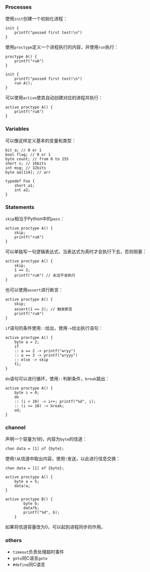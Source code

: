 ### Processes
使用`init`创建一个初始化进程：
```
init {
	printf("passed first test!\n")
}
```

使用`proctype`定义一个进程执行的内容，并使用`run`执行：
```
proctype A() {
	printf("ruA")
}

init {
	printf("passed first test!\n")
	run A();
}
```

可以使用`active`使其自动创建对应的进程并执行：
```
active proctype A() {
	printf("ruA")
}
```

### Variables
可以像这样定义基本的变量和类型：
```
bit a; // 0 or 1
bool flag; // 0 or 1
byte count; // from 0 to 255
short s; // 16bits
int msg; // 32bits
byte aa[114]; // arr

typedef Foo {
	short a1;
	int a2;
}
```

### Statements
`skip`相当于Python中的`pass`：
```
active proctype A() {
	skip;
	printf("ruA")
}
```

可以单独写一句逻辑表达式，当表达式为真时才会执行下去，否则阻塞：
```
active proctype A() {
	skip;
	1 == 2;
	printf("ruA") // 永远不会执行
}
```

也可以使用`assert`进行断言：
```
active proctype A() {
	skip;
	assert(1 == 2); // 触发断言
	printf("ruA")
}
```

`if`语句的条件使用`::`给出，使用`->`给出执行语句：
```
active proctype A() {
	byte a = 2;
	if
	:: a == 2 -> printf("wryy")
	:: a == 3 -> printf("wryyy")
    :: else -> skip
	fi;
}
```

`do`语句可以进行循环，使用`::`判断条件，`break`跳出：
```
active proctype A() {
	byte i = 0;
	do
	:: (i < 10) -> i++; printf("%d", i);
	:: (i >= 10) -> break;
	od;
}
```

### channel
声明一个容量为1的，内容为`byte`的信道：
```
chan data = [1] of {byte};
```

使用`?`从信道中取出内容，使用`!`发送，以此进行信息交换：
```
chan data = [1] of {byte};

active proctype A() {
	byte a = 5;
	data!a;
}

active proctype B() {
		byte b;
		data?b;
		printf("%d", b);
	}
```

如果将信道容量改为0，可以起到进程同步的作用。

### others
+ `timeout`负责处理超时事件
+ `goto`同C语言`goto`
+ `#define`同C语言